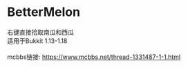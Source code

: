 # BetterMelon
右键直接拾取南瓜和西瓜<br>
适用于Bukkit 1.13-1.18<br><br>
mcbbs链接: https://www.mcbbs.net/thread-1331487-1-1.html